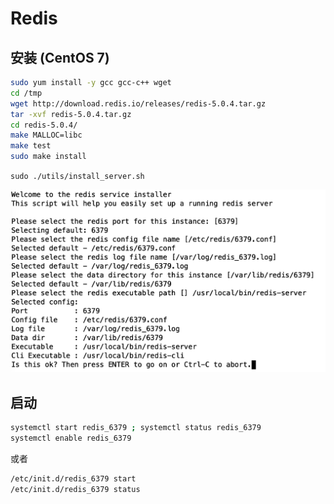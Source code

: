 # Redis

## 安装 (CentOS 7)

```bash
sudo yum install -y gcc gcc-c++ wget
cd /tmp
wget http://download.redis.io/releases/redis-5.0.4.tar.gz
tar -xvf redis-5.0.4.tar.gz
cd redis-5.0.4/
make MALLOC=libc
make test
sudo make install
```

`sudo ./utils/install_server.sh`

![sudo ./utils/install_server.sh](redisinstall.png)

## 启动

```bash
systemctl start redis_6379 ; systemctl status redis_6379
systemctl enable redis_6379
```

或者

```bash
/etc/init.d/redis_6379 start
/etc/init.d/redis_6379 status
```
